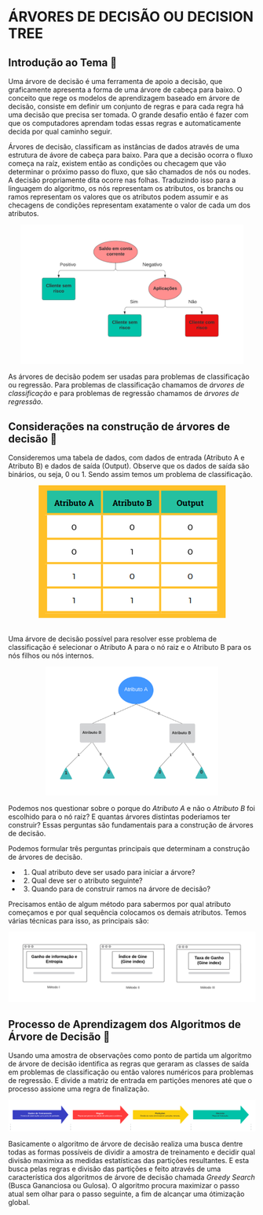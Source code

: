 # ÁRVORES DE DECISÃO OU DECISION TREE

## Introdução ao Tema 🐉

Uma árvore de decisão é uma ferramenta de apoio a decisão, que graficamente apresenta a forma de uma árvore de cabeça para baixo. O conceito que rege os modelos de aprendizagem baseado em árvore de decisão, consiste em definir um conjunto de regras e para cada regra há uma decisão que precisa ser tomada. O grande desafio então é fazer com que os computadores aprendam todas essas regras e automaticamente decida por qual caminho seguir.

Árvores de decisão, classificam as instâncias de dados através de uma estrutura de ávore de cabeça para baixo. Para que a decisão ocorra o fluxo começa na raíz, existem então as condições ou checagem que vão determinar o próximo passo do fluxo, que são chamados de nós ou nodes. A decisão propriamente dita ocorre nas folhas. Traduzindo isso para a linguagem do algoritmo, os nós representam os atributos, os branchs ou ramos representam os valores que os atributos podem assumir e as checagens de condições representam exatamente o valor de cada um dos atributos.

<center><img src="img/Fluxograma.png" width=90%></center>

As árvores de decisão podem ser usadas para problemas de classificação ou regressão. Para problemas de classificação chamamos de *árvores de classificação* e para problemas de regressão chamamos de *árvores de regressão*.

## Considerações na construção de árvores de decisão  🐝

Consideremos uma tabela de dados, com dados de entrada (Atributo A e Atributo B) e dados de saída (Output). Observe que os dados de saída são binários, ou seja, 0 ou 1. Sendo assim temos um problema de classificação.

<center><img src="img/tabela.png"></center><br>

Uma árvore de decisão possível para resolver esse problema de classificação é selecionar o Atributo A para o nó raiz e o Atributo B para os nós filhos ou nós internos.

<center><img src="img/decision_tree.png" width=70%></center>

Podemos nos questionar sobre o porque do *Atributo A* e não o *Atributo B* foi escolhido para o nó raiz? E quantas árvores distintas poderiamos ter construir? Essas perguntas são fundamentais para a construção de árvores de decisão.

Podemos formular três perguntas principais que determinam a construção de árvores de decisão.

- 1) Qual atributo deve ser usado para iniciar a árvore?

- 2) Qual deve ser o atributo seguinte?

- 3) Quando para de construir ramos na árvore de decisão?

Precisamos então de algum método para sabermos por qual atributo começamos e por qual sequência colocamos os demais atributos. Temos várias técnicas para isso, as principais são:

<center><img src="img/metodos.png"></center>

## Processo de Aprendizagem dos Algoritmos de Árvore de Decisão 🦇

Usando uma amostra de observações como ponto de partida um algoritmo de árvore de decisão identifica as regras que geraram as classes de saída em problemas de classificação ou então valores numéricos para problemas de regressão. E divide a matriz de entrada em partições menores até que o processo assione uma regra de finalização.

<center><img src="img/estrutura_a.png"></center>

Basicamente o algoritmo de árvore de decisão realiza uma busca dentre todas as formas possíveis de dividir a amostra de treinamento e decidir qual divisão maximixa as medidas estatísticas das partições resultantes. E esta busca pelas regras e divisão das partições e feito através de uma característica dos algoritmos de árvore de decisão chamada *Greedy Search* (Busca Gananciosa ou Gulosa). O algoritmo procura maximizar o passo atual sem olhar para o passo seguinte, a fim de alcançar uma ótimização global.
